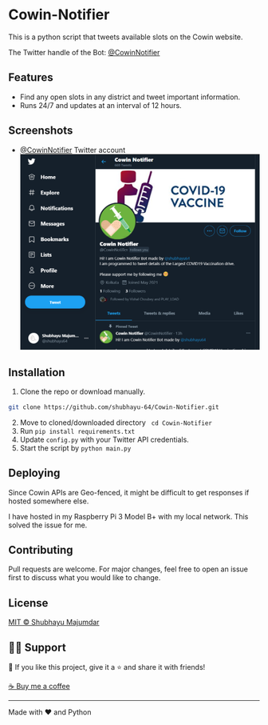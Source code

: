 # Cowin-Notifier

This is a python script that tweets available slots on the Cowin website.

The Twitter handle of the Bot: [@CowinNotifier](https://twitter.com/CowinNotifier)

## Features

- Find any open slots in any district and tweet important information.
- Runs 24/7 and updates at an interval of 12 hours.

## Screenshots
- [@CowinNotifier](https://twitter.com/CowinNotifier) Twitter account
![Profile Image](/img/profile.png)

## Installation

1. Clone the repo or download manually.

```bash
git clone https://github.com/shubhayu-64/Cowin-Notifier.git
```

2. Move to cloned/downloaded directory ` cd Cowin-Notifier`
3. Run `pip install requirements.txt`
4. Update `config.py` with your Twitter API credentials.
5. Start the script by `python main.py`

## Deploying

Since Cowin APIs are Geo-fenced, it might be difficult to get responses if hosted somewhere else.

I have hosted in my Raspberry Pi 3 Model B+ with my local network. This solved the issue for me.

## Contributing

Pull requests are welcome. For major changes, feel free to open an issue first to discuss what you would like to change.

## License

[MIT © Shubhayu Majumdar](https://github.com/shubhayu-64/Cowin-Notifier/blob/main/LICENSE)

## 🙋‍♂️ Support

💙 If you like this project, give it a ⭐ and share it with friends!

[☕ Buy me a coffee](https://www.buymeacoffee.com/shubhayu64)

---

Made with ❤️ and Python
